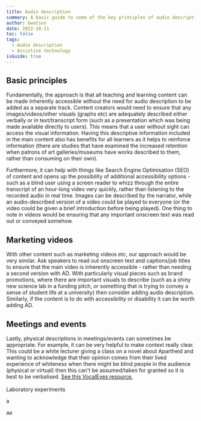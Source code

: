 ```yaml
---
title: Audio description
summary: A basic guide to some of the key principles of audio description.
author: bwatson
date: 2022-10-21
toc: false
tags:
  - Audio description
  - Assistive technology
isGuide: true
---
```

## Basic principles

Fundamentally, the approach is that all teaching and learning content can be made inherently accessible without the need for audio description to be added as a separate track. Content creators would need to ensure that any images/videos/other visuals (graphs etc) are adequately described either verbally or in text/transcript form (such as a presentation which was being made available directly to users). This means that a user without sight can access the visual information. Having this descriptive information included in the main content also has benefits for all learners as it helps to reinforce information (there are studies that have examined the increased retention when patrons of art galleries/museums have works described to them, rather than consuming on their own). 

Furthermore, it can help with things like Search Engine Optimisation (SEO) of content and opens up the possibility of additional accessibility options - such as a blind user using a screen reader to whizz through the entire transcript of an hour-long video very quickly, rather than listening to the recorded audio in real time. Images can be described by the narrator, while an audio-described version of a video could be played to everyone (or the video could be given a brief introduction before being played). One thing to note in videos would be ensuring that any important onscreen text was read out or conveyed somehow.

## Marketing videos

With other content such as marketing videos etc, our approach would be very similar. Ask speakers to read out onscreen text and captions/job titles to ensure that the main video is inherently accessible - rather than needing a second version with AD. With particularly visual pieces such as brand promotions, where there are important visuals to describe (such as a shiny new science lab in a funding pitch, or something that is trying to convey a sense of student life at a university) then consider adding audio description. Similarly, if the content is to do with accessibility or disability it can be worth adding AD.

## Meetings and events

Lastly, physical descriptions in meetings/events can sometimes be appropriate. For example, it can be very helpful to make context really clear. This could be a white lecturer giving a class on a novel about Apartheid and wanting to acknowledge that their opinion comes from their lived experience of whiteness when there might be blind people in the audience (physical or virtual) then this can't be assumed/taken for granted so it is best to be verbalised. [See this VocalEyes resource.](https://eur01.safelinks.protection.outlook.com/?url=https%3A%2F%2Fvocaleyes.co.uk%2Fservices%2Fresources%2Fself-description-for-inclusive-meetings%2F&data=05%7C01%7Cb-watson%40ucl.ac.uk%7Caa4a8e3e22b04bdb4eb908da78904ca7%7C1faf88fea9984c5b93c9210a11d9a5c2%7C0%7C0%7C637954858403081797%7CUnknown%7CTWFpbGZsb3d8eyJWIjoiMC4wLjAwMDAiLCJQIjoiV2luMzIiLCJBTiI6Ik1haWwiLCJXVCI6Mn0%3D%7C3000%7C%7C%7C&sdata=868jhR8YFBlaPWpSMsKO83s7%2FVpAZdHwMQjnZPV0nfY%3D&reserved=0)\
\
Laboratory experiments









a



aa